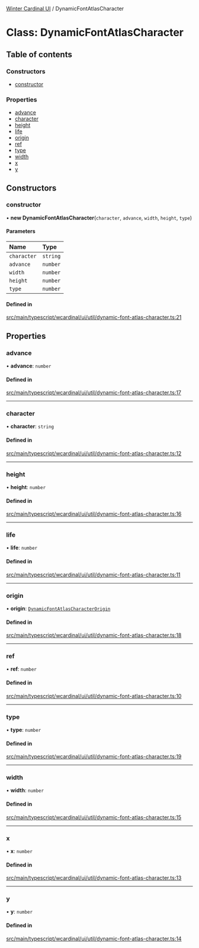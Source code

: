 [Winter Cardinal UI](../README.md) / DynamicFontAtlasCharacter

# Class: DynamicFontAtlasCharacter

## Table of contents

### Constructors

- [constructor](DynamicFontAtlasCharacter.md#constructor)

### Properties

- [advance](DynamicFontAtlasCharacter.md#advance)
- [character](DynamicFontAtlasCharacter.md#character)
- [height](DynamicFontAtlasCharacter.md#height)
- [life](DynamicFontAtlasCharacter.md#life)
- [origin](DynamicFontAtlasCharacter.md#origin)
- [ref](DynamicFontAtlasCharacter.md#ref)
- [type](DynamicFontAtlasCharacter.md#type)
- [width](DynamicFontAtlasCharacter.md#width)
- [x](DynamicFontAtlasCharacter.md#x)
- [y](DynamicFontAtlasCharacter.md#y)

## Constructors

### constructor

• **new DynamicFontAtlasCharacter**(`character`, `advance`, `width`, `height`, `type`)

#### Parameters

| Name | Type |
| :------ | :------ |
| `character` | `string` |
| `advance` | `number` |
| `width` | `number` |
| `height` | `number` |
| `type` | `number` |

#### Defined in

[src/main/typescript/wcardinal/ui/util/dynamic-font-atlas-character.ts:21](https://github.com/winter-cardinal/winter-cardinal-ui/blob/v0.154.0/src/main/typescript/wcardinal/ui/util/dynamic-font-atlas-character.ts#L21)

## Properties

### advance

• **advance**: `number`

#### Defined in

[src/main/typescript/wcardinal/ui/util/dynamic-font-atlas-character.ts:17](https://github.com/winter-cardinal/winter-cardinal-ui/blob/v0.154.0/src/main/typescript/wcardinal/ui/util/dynamic-font-atlas-character.ts#L17)

___

### character

• **character**: `string`

#### Defined in

[src/main/typescript/wcardinal/ui/util/dynamic-font-atlas-character.ts:12](https://github.com/winter-cardinal/winter-cardinal-ui/blob/v0.154.0/src/main/typescript/wcardinal/ui/util/dynamic-font-atlas-character.ts#L12)

___

### height

• **height**: `number`

#### Defined in

[src/main/typescript/wcardinal/ui/util/dynamic-font-atlas-character.ts:16](https://github.com/winter-cardinal/winter-cardinal-ui/blob/v0.154.0/src/main/typescript/wcardinal/ui/util/dynamic-font-atlas-character.ts#L16)

___

### life

• **life**: `number`

#### Defined in

[src/main/typescript/wcardinal/ui/util/dynamic-font-atlas-character.ts:11](https://github.com/winter-cardinal/winter-cardinal-ui/blob/v0.154.0/src/main/typescript/wcardinal/ui/util/dynamic-font-atlas-character.ts#L11)

___

### origin

• **origin**: [`DynamicFontAtlasCharacterOrigin`](DynamicFontAtlasCharacterOrigin.md)

#### Defined in

[src/main/typescript/wcardinal/ui/util/dynamic-font-atlas-character.ts:18](https://github.com/winter-cardinal/winter-cardinal-ui/blob/v0.154.0/src/main/typescript/wcardinal/ui/util/dynamic-font-atlas-character.ts#L18)

___

### ref

• **ref**: `number`

#### Defined in

[src/main/typescript/wcardinal/ui/util/dynamic-font-atlas-character.ts:10](https://github.com/winter-cardinal/winter-cardinal-ui/blob/v0.154.0/src/main/typescript/wcardinal/ui/util/dynamic-font-atlas-character.ts#L10)

___

### type

• **type**: `number`

#### Defined in

[src/main/typescript/wcardinal/ui/util/dynamic-font-atlas-character.ts:19](https://github.com/winter-cardinal/winter-cardinal-ui/blob/v0.154.0/src/main/typescript/wcardinal/ui/util/dynamic-font-atlas-character.ts#L19)

___

### width

• **width**: `number`

#### Defined in

[src/main/typescript/wcardinal/ui/util/dynamic-font-atlas-character.ts:15](https://github.com/winter-cardinal/winter-cardinal-ui/blob/v0.154.0/src/main/typescript/wcardinal/ui/util/dynamic-font-atlas-character.ts#L15)

___

### x

• **x**: `number`

#### Defined in

[src/main/typescript/wcardinal/ui/util/dynamic-font-atlas-character.ts:13](https://github.com/winter-cardinal/winter-cardinal-ui/blob/v0.154.0/src/main/typescript/wcardinal/ui/util/dynamic-font-atlas-character.ts#L13)

___

### y

• **y**: `number`

#### Defined in

[src/main/typescript/wcardinal/ui/util/dynamic-font-atlas-character.ts:14](https://github.com/winter-cardinal/winter-cardinal-ui/blob/v0.154.0/src/main/typescript/wcardinal/ui/util/dynamic-font-atlas-character.ts#L14)

